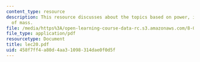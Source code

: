 ```yaml
---
content_type: resource
description: This resource discusses about the topics based on power, impulse, center
  of mass.
file: /media/https%3A/open-learning-course-data-rc.s3.amazonaws.com/8-01l-physics-i-classical-mechanics-fall-2005/458f7ff4a80d4aa31098314dae0f0d5f_lec20.pdf
file_type: application/pdf
resourcetype: Document
title: lec20.pdf
uid: 458f7ff4-a80d-4aa3-1098-314dae0f0d5f
---
```


